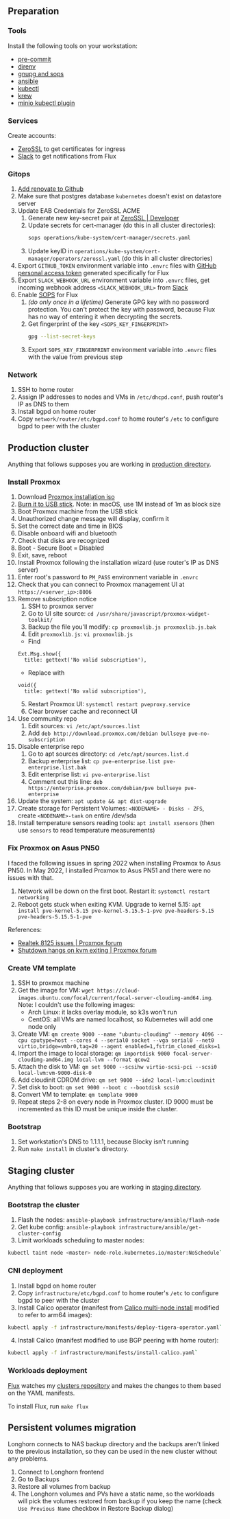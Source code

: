 ## Preparation

### Tools

Install the following tools on your workstation:

- [pre-commit](https://pre-commit.com/#installation)
- [direnv](https://direnv.net/docs/installation.html)
- [gnupg and sops](https://fluxcd.io/docs/guides/mozilla-sops/)
- [ansible](https://docs.ansible.com/ansible/latest/installation_guide/intro_installation.html)
- [kubectl](https://kubernetes.io/docs/tasks/tools/#kubectl)
- [krew](https://krew.sigs.k8s.io/docs/user-guide/setup/install/)
- [minio kubectl plugin](https://github.com/minio/operator/tree/master/kubectl-minio)

### Services

Create accounts:

- [ZeroSSL](https://app.zerossl.com/signup) to get certificates for ingress
- [Slack](https://slack.com/get-started#/createnew) to get notifications from Flux

### Gitops

1. [Add renovate to Github](https://github.com/marketplace/renovate)
2. Make sure that postgres database `kubernetes` doesn't exist on datastore server
3. Update EAB Credentials for ZeroSSL ACME
    1. Generate new key-secret pair at [ZeroSSL | Developer](https://app.zerossl.com/developer)
    2. Update secrets for cert-manager (do this in all cluster directories):
        ```bash
        sops operations/kube-system/cert-manager/secrets.yaml
        ```
    3. Update keyID in `operations/kube-system/cert-manager/operators/zerossl.yaml` (do this in all cluster directories)
4. Export `GITHUB_TOKEN` environment variable into `.envrc` files with [GitHub personal access token](https://github.com/settings/tokens) generated specifically for Flux
5. Export `SLACK_WEBHOOK_URL` environment variable into `.envrc` files, get incoming webhook address `<SLACK_WEBHOOK_URL>` from [Slack](https://api.slack.com/apps)
6. Enable [SOPS](https://github.com/mozilla/sops) for Flux
    1. *(do only once in a lifetime)* Generate GPG key with no password protection. You can't protect the key with password, because Flux has no way of entering it when decrypting the secrets.
    2. Get fingerprint of the key `<SOPS_KEY_FINGERPRINT>`
        ```bash
        gpg --list-secret-keys
        ```
    3. Export `SOPS_KEY_FINGERPRINT` environment variable into `.envrc` files with the value from previous step

### Network

1. SSH to home router
2. Assign IP addresses to nodes and VMs in `/etc/dhcpd.conf`, push router's IP as DNS to them
3. Install bgpd on home router
4. Copy `network/router/etc/bgpd.conf` to home router's `/etc` to configure bgpd to peer with the cluster

## Production cluster

Anything that follows supposes you are working in [production directory](https://github.com/buvis/clusters/tree/main/production).
### Install Proxmox

1. Download [Proxmox installation iso](https://www.proxmox.com/en/downloads/category/iso-images-pve)
2. [Burn it to USB stick](https://pve.proxmox.com/wiki/Prepare_Installation_Media). Note: in macOS, use 1M instead of 1m as block size
3. Boot Proxmox machine from the USB stick
4. Unauthorized change message will display, confirm it
5. Set the correct date and time in BIOS
6. Disable onboard wifi and bluetooth
7. Check that disks are recognized
8. Boot - Secure Boot = Disabled
9. Exit, save, reboot
10. Install Proxmox following the installation wizard (use router's IP as DNS server)
11. Enter root's password to `PM_PASS` environment variable in `.envrc`
12. Check that you can connect to Proxmox management UI at `https://<server_ip>:8006`
13. Remove subscription notice
    1. SSH to proxmox server
    2. Go to UI site source: `cd /usr/share/javascript/proxmox-widget-toolkit/`
    3. Backup the file you'll modify: `cp proxmoxlib.js proxmoxlib.js.bak`
    4. Edit `proxmoxlib.js`: `vi proxmoxlib.js`
      - Find
      ```
      Ext.Msg.show({
        title: gettext('No valid subscription'),
      ```
      - Replace with
      ```
      void({
        title: gettext('No valid subscription'),
      ```
    5. Restart Proxmox UI: `systemctl restart pveproxy.service`
    6. Clear browser cache and reconnect UI
14. Use community repo
    1. Edit sources: `vi /etc/apt/sources.list`
    2. Add `deb http://download.proxmox.com/debian bullseye pve-no-subscription`
15. Disable enterprise repo
    1. Go to apt sources directory: `cd /etc/apt/sources.list.d`
    2. Backup enterprise list: `cp pve-enterprise.list pve-enterprise.list.bak`
    3. Edit enterprise list: `vi pve-enterprise.list`
    4. Comment out this line: `deb https://enterprise.proxmox.com/debian/pve bullseye pve-enterprise`
16. Update the system: `apt update && apt dist-upgrade`
17. Create storage for Persistent Volumes: `<NODENAME> - Disks - ZFS`, create `<NODENAME>-tank` on entire /dev/sda
18. Install temperature sensors reading tools: `apt install xsensors` (then use `sensors` to  read temperature measurements)

### Fix Proxmox on Asus PN50

I faced the following issues in spring 2022 when installing Proxmox to Asus PN50. In May 2022, I installed Proxmox to Asus PN51 and there were no issues with that.

1. Network will be down on the first boot. Restart it: `systemctl restart networking`
2. Reboot gets stuck when exiting KVM. Upgrade to kernel 5.15: `apt install pve-kernel-5.15 pve-kernel-5.15.5-1-pve pve-headers-5.15 pve-headers-5.15.5-1-pve`

References:

- [Realtek 8125 issues | Proxmox forum](https://forum.proxmox.com/threads/another-realtek-8125-funny.102240/)
- [Shutdown hangs on kvm exiting | Proxmox forum](https://forum.proxmox.com/threads/shutdown-hangs-on-kvm-exiting-hardware-virtualization.101914/)

### Create VM template

1. SSH to proxmox machine
2. Get the image for VM: `wget https://cloud-images.ubuntu.com/focal/current/focal-server-cloudimg-amd64.img`.
    Note: I couldn't use the following images:
    - Arch Linux: it lacks overlay module, so k3s won't run
    - CentOS: all VMs are named localhost, so Kubernetes will add one node only
3. Create VM: `qm create 9000 --name "ubuntu-cloudimg" --memory 4096 --cpu cputype=host --cores 4 --serial0 socket --vga serial0 --net0 virtio,bridge=vmbr0,tag=20 --agent enabled=1,fstrim_cloned_disks=1`
4. Import the image to local storage: `qm importdisk 9000 focal-server-cloudimg-amd64.img local-lvm --format qcow2`
5. Attach the disk to VM: `qm set 9000 --scsihw virtio-scsi-pci --scsi0 local-lvm:vm-9000-disk-0`
6. Add cloudinit CDROM drive: `qm set 9000 --ide2 local-lvm:cloudinit`
7. Set disk to boot: `qm set 9000 --boot c --bootdisk scsi0`
8. Convert VM to template: `qm template 9000`
9. Repeat steps 2-8 on every node in Proxmox cluster. ID 9000 must be incremented as this ID must be unique inside the cluster.

### Bootstrap

1. Set workstation's DNS to 1.1.1.1, because Blocky isn't running
2. Run `make install` in cluster's directory.

## Staging cluster

Anything that follows supposes you are working in [staging directory](https://github.com/buvis/clusters/tree/main/staging).

### Bootstrap the cluster

1. Flash the nodes: `ansible-playbook infrastructure/ansible/flash-node`
2. Get kube config: `ansible-playbook infrastructure/ansible/get-cluster-config`
3. Limit workloads scheduling to master nodes:
```bash
kubectl taint node <master> node-role.kubernetes.io/master:NoSchedule`
```

### CNI deployment

1. Install bgpd on home router
2. Copy `infrastructure/etc/bgpd.conf` to home router's `/etc` to configure bgpd to peer with the cluster
3. Install Calico operator (manifest from [Calico multi-node install](https://docs.projectcalico.org/getting-started/kubernetes/k3s/multi-node-install) modified to refer to arm64 images):
```bash
kubectl apply -f infrastructure/manifests/deploy-tigera-operator.yaml`
```
4. Install Calico (manifest modified to use BGP peering with home router):
```bash
kubectl apply -f infrastructure/manifests/install-calico.yaml`
```

### Workloads deployment

[Flux](https://github.com/fluxcd/flux2) watches my [clusters repository](https://github.com/buvis/clusters) and makes the changes to them based on the YAML manifests.

To install Flux, run `make flux`

## Persistent volumes migration

Longhorn connects to NAS backup directory and the backups aren't linked to the previous installation, so they can be used in the new cluster without any problems.

1. Connect to Longhorn frontend
2. Go to Backups
3. Restore all volumes from backup
4. The Longhorn volumes and PVs have a static name, so the workloads will pick the volumes restored from backup if you keep the name (check `Use Previous Name` checkbox in Restore Backup dialog)
